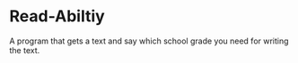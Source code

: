 # Read-Abiltiy
A program that gets a text and say which school grade you need for writing the text.
